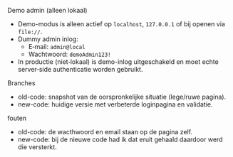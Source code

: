 Demo admin (alleen lokaal)
- Demo-modus is alleen actief op `localhost`, `127.0.0.1` of bij openen via `file://`.
- Dummy admin inlog:
  - E‑mail: `admin@local`
  - Wachtwoord: `demoAdmin123!`
- In productie (niet‑lokaal) is demo-inlog uitgeschakeld en moet echte server‑side authenticatie worden gebruikt.

Branches
- old-code: snapshot van de oorspronkelijke situatie (lege/ruwe pagina).
- new-code: huidige versie met verbeterde loginpagina en validatie.

fouten
- old-code: de wacthwoord en email staan op de pagina zelf.
- new-code: bij de nieuwe code had ik dat eruit gehaald daardoor werd die versterkt.
